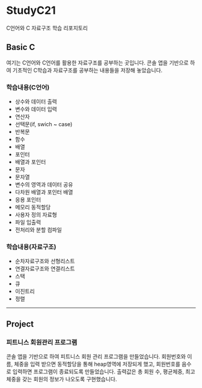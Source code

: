 # StudyC21
C언어와 C 자료구조 학습 리포지토리

## Basic C

여기는 C언어와 C언어를 활용한 자료구조를 공부하는 곳입니다. 콘솔 앱을 기반으로 하여 기초적인 C학습과 자료구조를 공부하는 내용들을 저장해 놓았습니다.

### 학습내용(C언어)

- 상수와 데이터 출력
- 변수와 데이터 입력
- 연산자
- 선택문(if, swich ~ case)
- 반복문
- 함수
- 배열
- 포인터
- 배열과 포인터
- 문자
- 문자열
- 변수의 영역과 데이터 공유
- 다차원 배열과 포인터 배열
- 응용 포인터
- 메모리 동적할당
- 사용자 정의 자료형
- 파일 입출력
- 전처리와 분할 컴파일


### 학습내용(자료구조)

- 순차자료구조와 선형리스트
- 연결자료구조와 연결리스트
- 스택
- 큐
- 이진트리
- 정렬

----------------

## Project


### 피트니스 회원관리 프로그램
콘솔 앱을 기반으로 하여 피트니스 회원 관리 프로그램을 만들었습니다. 회원번호와 이름, 체중을 입력 받으면 동적할당을 통해 heap영역에 저장되게 했고, 
회원번호를 음수로 입력하면 프로그램이 종료되도록 만들었습니다. 출력값은 총 회원 수, 평균체중, 최고체중을 갖는 회원의 정보가 나오도록 구현했습니다.


